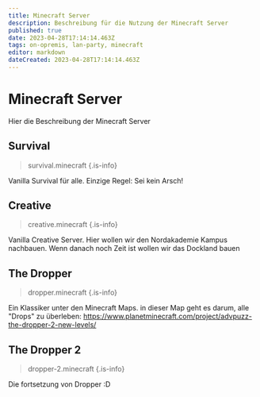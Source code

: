 ```yaml
---
title: Minecraft Server
description: Beschreibung für die Nutzung der Minecraft Server
published: true
date: 2023-04-28T17:14:14.463Z
tags: on-opremis, lan-party, minecraft
editor: markdown
dateCreated: 2023-04-28T17:14:14.463Z
---
```


# Minecraft Server

Hier die Beschreibung der Minecraft Server

## Survival
> survival.minecraft
{.is-info}

Vanilla Survival für alle.
Einzige Regel: Sei kein Arsch!


## Creative
> creative.minecraft
{.is-info}

Vanilla Creative Server.
Hier wollen wir den Nordakademie Kampus nachbauen.
Wenn danach noch Zeit ist wollen wir das Dockland bauen

## The Dropper

> dropper.minecraft
{.is-info}

Ein Klassiker unter den Minecraft Maps.
in dieser Map geht es darum, alle "Drops" zu überleben: https://www.planetminecraft.com/project/advpuzz-the-dropper-2-new-levels/

## The Dropper 2

> dropper-2.minecraft
{.is-info}

Die fortsetzung von Dropper :D